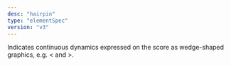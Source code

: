 ```yaml
---
desc: "hairpin"
type: "elementSpec"
version: "v3"
---
```


Indicates continuous dynamics expressed on the score as wedge-shaped graphics, e.g.
&lt;
and &gt;.